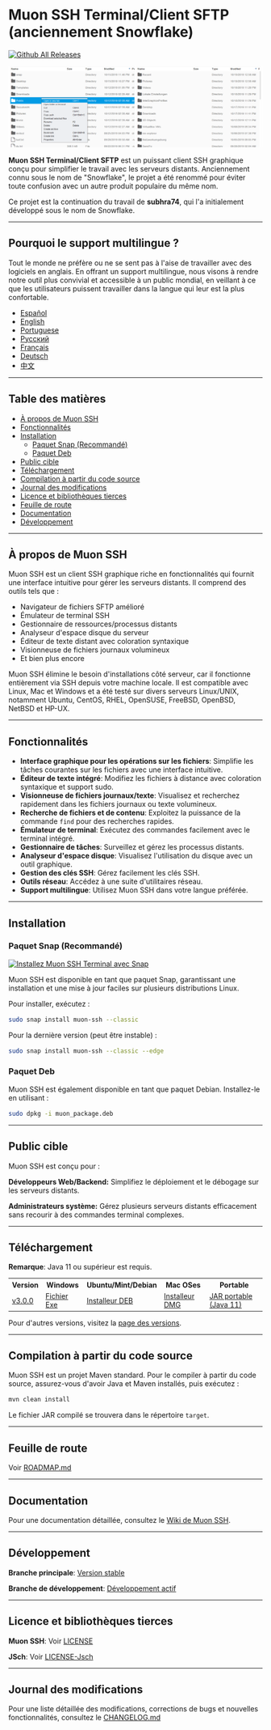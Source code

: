 # Muon SSH Terminal/Client SFTP (anciennement Snowflake)

[![Github All Releases](https://img.shields.io/github/downloads/subhra74/snowflake/total.svg)]()

<div> <img src="https://raw.githubusercontent.com/devlinx9/muonssh-screenshots/master/file-browser/2.png"> </div> 

**Muon SSH Terminal/Client SFTP** est un puissant client SSH graphique conçu pour simplifier le travail avec les serveurs distants. Anciennement connu sous le nom de "Snowflake", le projet a été renommé pour éviter toute confusion avec un autre produit populaire du même nom.

Ce projet est la continuation du travail de **subhra74**, qui l'a initialement développé sous le nom de Snowflake.

---

## Pourquoi le support multilingue ?

Tout le monde ne préfère ou ne se sent pas à l'aise de travailler avec des logiciels en anglais. En offrant un support multilingue, nous visons à rendre notre outil plus convivial et accessible à un public mondial, en veillant à ce que les utilisateurs puissent travailler dans la langue qui leur est la plus confortable.

- [Español](README_es.md)
- [English](README.md)
- [Portuguese](README_pt.md)
- [Pусский](README_ru.md)
- [Français](README_fr.md)
- [Deutsch](README_de.md)
- [中文](README_zh.md)

---

## Table des matières
- [À propos de Muon SSH](#à-propos-de-muon-ssh)
- [Fonctionnalités](#fonctionnalités)
- [Installation](#installation)
    - [Paquet Snap (Recommandé)](#paquet-snap-recommandé)
    - [Paquet Deb](#paquet-deb)
- [Public cible](#public-cible)
- [Téléchargement](#téléchargement)
- [Compilation à partir du code source](#compilation-à-partir-du-code-source)
- [Journal des modifications](#journal-des-modifications)
- [Licence et bibliothèques tierces](#licence-et-bibliothèques-tierces)
- [Feuille de route](#feuille-de-route)
- [Documentation](#documentation)
- [Développement](#développement)

---

## À propos de Muon SSH
Muon SSH est un client SSH graphique riche en fonctionnalités qui fournit une interface intuitive pour gérer les serveurs distants. Il comprend des outils tels que :
- Navigateur de fichiers SFTP amélioré
- Émulateur de terminal SSH
- Gestionnaire de ressources/processus distants
- Analyseur d'espace disque du serveur
- Éditeur de texte distant avec coloration syntaxique
- Visionneuse de fichiers journaux volumineux
- Et bien plus encore

Muon SSH élimine le besoin d'installations côté serveur, car il fonctionne entièrement via SSH depuis votre machine locale. Il est compatible avec Linux, Mac et Windows et a été testé sur divers serveurs Linux/UNIX, notamment Ubuntu, CentOS, RHEL, OpenSUSE, FreeBSD, OpenBSD, NetBSD et HP-UX.

---

## Fonctionnalités
- **Interface graphique pour les opérations sur les fichiers**: Simplifie les tâches courantes sur les fichiers avec une interface intuitive.
- **Éditeur de texte intégré**: Modifiez les fichiers à distance avec coloration syntaxique et support sudo.
- **Visionneuse de fichiers journaux/texte**: Visualisez et recherchez rapidement dans les fichiers journaux ou texte volumineux.
- **Recherche de fichiers et de contenu**: Exploitez la puissance de la commande `find` pour des recherches rapides.
- **Émulateur de terminal**: Exécutez des commandes facilement avec le terminal intégré.
- **Gestionnaire de tâches**: Surveillez et gérez les processus distants.
- **Analyseur d'espace disque**: Visualisez l'utilisation du disque avec un outil graphique.
- **Gestion des clés SSH**: Gérez facilement les clés SSH.
- **Outils réseau**: Accédez à une suite d'utilitaires réseau.
- **Support multilingue**: Utilisez Muon SSH dans votre langue préférée.

---

## Installation

### Paquet Snap (Recommandé)
[![Installez Muon SSH Terminal avec Snap](https://snapcraft.io/muon-ssh/badge.svg)](https://snapcraft.io/muon-ssh)

Muon SSH est disponible en tant que paquet Snap, garantissant une installation et une mise à jour faciles sur plusieurs distributions Linux.

Pour installer, exécutez :
```sh  
sudo snap install muon-ssh --classic  
```

Pour la dernière version (peut être instable) :
```sh  
sudo snap install muon-ssh --classic --edge    
```

### Paquet Deb
Muon SSH est également disponible en tant que paquet Debian. Installez-le en utilisant :
```sh  
sudo dpkg -i muon_package.deb   
```

---

## Public cible
Muon SSH est conçu pour :

**Développeurs Web/Backend:** Simplifiez le déploiement et le débogage sur les serveurs distants.

**Administrateurs système:** Gérez plusieurs serveurs distants efficacement sans recourir à des commandes terminal complexes.

---

## Téléchargement
**Remarque**: Java 11 ou supérieur est requis.

<table>
  <tr>
    <th>Version</th>
    <th>Windows</th>
    <th>Ubuntu/Mint/Debian</th>
    <th>Mac OSes</th>
    <th>Portable</th>
  </tr>
  <tr>
    <td>
      <a href="https://github.com/devlinx9/muon-ssh/releases/download/v3.0.0/muonssh_3.0.0.deb">v3.0.0</a>
    </td>
    <td>
      <a href="https://github.com/devlinx9/muon-ssh/releases/download/v3.0.0/muonssh_3.0.0.exe">Fichier Exe</a>
    </td>
    <td>
      <a href="https://github.com/devlinx9/muon-ssh/releases/download/v3.0.0/muonssh_3.0.0.deb">Installeur DEB</a>
    </td>
    <td>
      <a href="https://github.com/devlinx9/muon-ssh/releases/download/v3.0.0/muonssh_3.0.0.dmg">Installeur DMG</a>
    </td>
    <td>
      <a href="https://github.com/devlinx9/muon-ssh/releases/download/v3.0.0/muonssh_3.0.0.jar">JAR portable (Java 11)</a>
    </td>
  </tr>
</table>

Pour d'autres versions, visitez la <a href="https://github.com/devlinx9/muon-ssh/releases">page des versions</a>.

---

## Compilation à partir du code source
Muon SSH est un projet Maven standard. Pour le compiler à partir du code source, assurez-vous d'avoir Java et Maven installés, puis exécutez :
```sh  
mvn clean install  
```

Le fichier JAR compilé se trouvera dans le répertoire `target`.

---

## Feuille de route
Voir [ROADMAP.md](ROADMAP.md)

---

## Documentation
Pour une documentation détaillée, consultez le <a href="https://github.com/devlinx9/muon-ssh/wiki">Wiki de Muon SSH</a>.

---

## Développement
**Branche principale**: <a href="https://github.com/devlinx9/muon-ssh">Version stable</a>

**Branche de développement**: <a href="https://github.com/devlinx9/muon-ssh/tree/develop">Développement actif</a>

---

## Licence et bibliothèques tierces
**Muon SSH**: Voir [LICENSE](LICENSE)

**JSch**: Voir [LICENSE-Jsch](LICENSE-Jsch)

---

## Journal des modifications
Pour une liste détaillée des modifications, corrections de bugs et nouvelles fonctionnalités, consultez le [CHANGELOG.md](CHANGELOG.md)